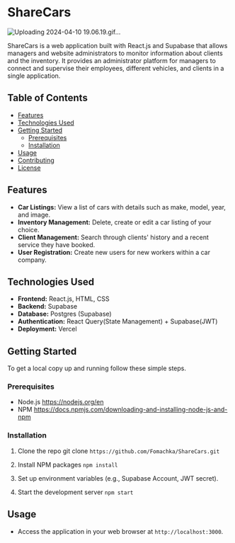 # ShareCars
![Uploading 2024-04-10 19.06.19.gif…]()

ShareCars is a web application built with React.js and Supabase that allows managers and website administrators to monitor information about clients and the inventory. It provides an administrator platform for managers to connect and supervise their employees, different vehicles, and clients in a single application.

## Table of Contents

- [Features](#features)
- [Technologies Used](#technologies-used)
- [Getting Started](#getting-started)
  - [Prerequisites](#prerequisites)
  - [Installation](#installation)
- [Usage](#usage)
- [Contributing](#contributing)
- [License](#license)

## Features

- **Car Listings:** View a list of cars with details such as make, model, year, and image.
- **Inventory Management:** Delete, create or edit a car listing of your choice.
- **Client Management:** Search through clients' history and a recent service they have booked.
- **User Registration:** Create new users for new workers within a car company.

## Technologies Used

- **Frontend:** React.js, HTML, CSS
- **Backend:** Supabase
- **Database:** Postgres (Supabase)
- **Authentication:** React Query(State Management) + Supabase(JWT)
- **Deployment:** Vercel

## Getting Started

To get a local copy up and running follow these simple steps.

### Prerequisites

- Node.js https://nodejs.org/en
- NPM https://docs.npmjs.com/downloading-and-installing-node-js-and-npm

### Installation

1. Clone the repo
git clone ```https://github.com/Fomachka/ShareCars.git```

2. Install NPM packages
```npm install```

3. Set up environment variables (e.g., Supabase Account, JWT secret).

4. Start the development server
```npm start```

## Usage

- Access the application in your web browser at `http://localhost:3000`.

